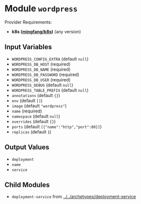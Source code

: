 
# Module `wordpress`

Provider Requirements:
* **k8s ([mingfang/k8s](https://registry.terraform.io/providers/mingfang/k8s/latest))** (any version)

## Input Variables
* `WORDPRESS_CONFIG_EXTRA` (default `null`)
* `WORDPRESS_DB_HOST` (required)
* `WORDPRESS_DB_NAME` (required)
* `WORDPRESS_DB_PASSWORD` (required)
* `WORDPRESS_DB_USER` (required)
* `WORDPRESS_DEBUG` (default `null`)
* `WORDPRESS_TABLE_PREFIX` (default `null`)
* `annotations` (default `{}`)
* `env` (default `[]`)
* `image` (default `"wordpress"`)
* `name` (required)
* `namespace` (default `null`)
* `overrides` (default `{}`)
* `ports` (default `[{"name":"http","port":80}]`)
* `replicas` (default `1`)

## Output Values
* `deployment`
* `name`
* `service`

## Child Modules
* `deployment-service` from [../../archetypes/deployment-service](../../archetypes/deployment-service)

